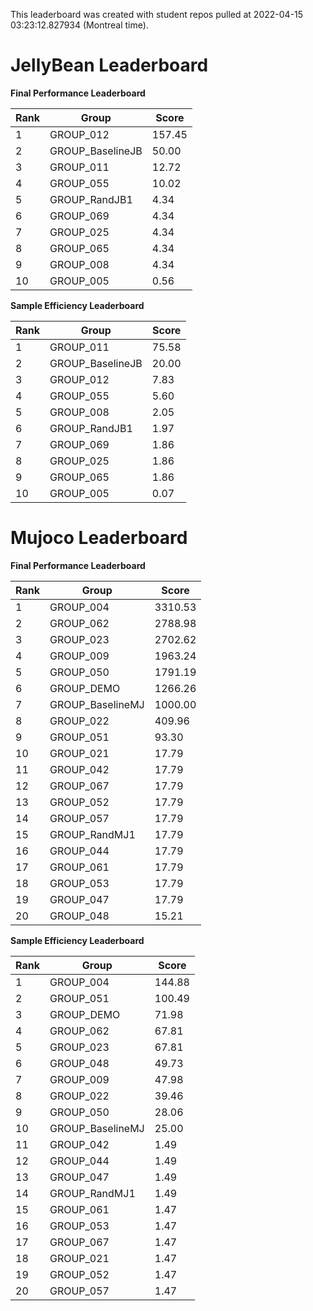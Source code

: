 This leaderboard was created with student repos pulled at 2022-04-15 03:23:12.827934 (Montreal time).


# JellyBean Leaderboard

**Final Performance Leaderboard**

|Rank      |Group     |Score     |
|----------|----------|----------|
|1      |GROUP_012     |157.45     |
|2      |GROUP_BaselineJB     |50.00     |
|3      |GROUP_011     |12.72     |
|4      |GROUP_055     |10.02     |
|5      |GROUP_RandJB1     |4.34     |
|6      |GROUP_069     |4.34     |
|7      |GROUP_025     |4.34     |
|8      |GROUP_065     |4.34     |
|9      |GROUP_008     |4.34     |
|10      |GROUP_005     |0.56     |


**Sample Efficiency Leaderboard**

|Rank      |Group     |Score     |
|----------|----------|----------|
|1      |GROUP_011     |75.58     |
|2      |GROUP_BaselineJB     |20.00     |
|3      |GROUP_012     |7.83     |
|4      |GROUP_055     |5.60     |
|5      |GROUP_008     |2.05     |
|6      |GROUP_RandJB1     |1.97     |
|7      |GROUP_069     |1.86     |
|8      |GROUP_025     |1.86     |
|9      |GROUP_065     |1.86     |
|10      |GROUP_005     |0.07     |


# Mujoco Leaderboard

**Final Performance Leaderboard**

|Rank      |Group     |Score     |
|----------|----------|----------|
|1      |GROUP_004     |3310.53     |
|2      |GROUP_062     |2788.98     |
|3      |GROUP_023     |2702.62     |
|4      |GROUP_009     |1963.24     |
|5      |GROUP_050     |1791.19     |
|6      |GROUP_DEMO     |1266.26     |
|7      |GROUP_BaselineMJ     |1000.00     |
|8      |GROUP_022     |409.96     |
|9      |GROUP_051     |93.30     |
|10      |GROUP_021     |17.79     |
|11      |GROUP_042     |17.79     |
|12      |GROUP_067     |17.79     |
|13      |GROUP_052     |17.79     |
|14      |GROUP_057     |17.79     |
|15      |GROUP_RandMJ1     |17.79     |
|16      |GROUP_044     |17.79     |
|17      |GROUP_061     |17.79     |
|18      |GROUP_053     |17.79     |
|19      |GROUP_047     |17.79     |
|20      |GROUP_048     |15.21     |


**Sample Efficiency Leaderboard**

|Rank      |Group     |Score     |
|----------|----------|----------|
|1      |GROUP_004     |144.88     |
|2      |GROUP_051     |100.49     |
|3      |GROUP_DEMO     |71.98     |
|4      |GROUP_062     |67.81     |
|5      |GROUP_023     |67.81     |
|6      |GROUP_048     |49.73     |
|7      |GROUP_009     |47.98     |
|8      |GROUP_022     |39.46     |
|9      |GROUP_050     |28.06     |
|10      |GROUP_BaselineMJ     |25.00     |
|11      |GROUP_042     |1.49     |
|12      |GROUP_044     |1.49     |
|13      |GROUP_047     |1.49     |
|14      |GROUP_RandMJ1     |1.49     |
|15      |GROUP_061     |1.47     |
|16      |GROUP_053     |1.47     |
|17      |GROUP_067     |1.47     |
|18      |GROUP_021     |1.47     |
|19      |GROUP_052     |1.47     |
|20      |GROUP_057     |1.47     |


